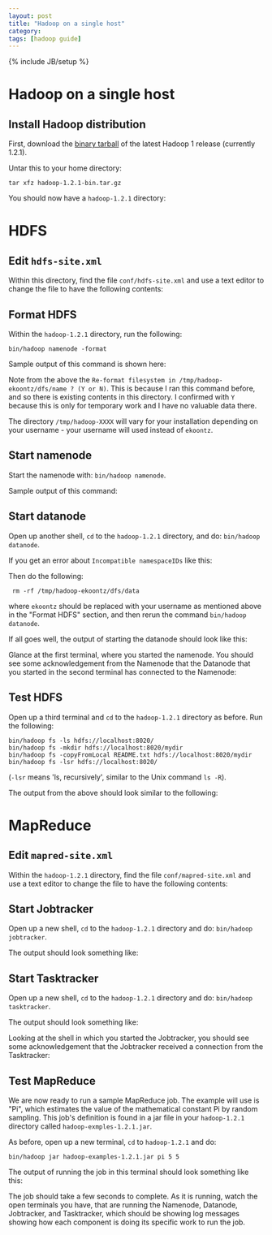 ```yaml
---
layout: post
title: "Hadoop on a single host"
category:
tags: [hadoop guide]
---
```

{% include JB/setup %}

# Hadoop on a single host


## Install Hadoop distribution

First, download the [binary
tarball](http://www.apache.org/dyn/closer.cgi/hadoop/common/hadoop-1.2.1/hadoop-1.2.1.tar.gz)
of the latest Hadoop 1 release (currently 1.2.1).

Untar this to your home directory:

    tar xfz hadoop-1.2.1-bin.tar.gz 

You should now have a `hadoop-1.2.1` directory:

<script src="http://gist.github.com/7198576.js" style="height:5em">
</script>

# HDFS

## Edit `hdfs-site.xml`

Within this directory, find the file `conf/hdfs-site.xml` and use a text editor to change the file
to have the following contents:

<script src="http://gist.github.com/7198632.js" style="height:5em">
</script>

## Format HDFS

Within the `hadoop-1.2.1` directory, run the following:

    bin/hadoop namenode -format

Sample output of this command is shown here:

<script src="http://gist.github.com/7198728.js" style="height:5em">
</script>

Note from the above the `Re-format filesystem in
/tmp/hadoop-ekoontz/dfs/name ? (Y or N)`.  This is because I ran this
command before, and so there is existing contents in this directory. I
confirmed with `Y` because this is only for temporary work and I have
no valuable data there. 

The directory `/tmp/hadoop-XXXX` will vary for your installation
depending on your username - your username will used instead of `ekoontz`.

## Start namenode

Start the namenode with: `bin/hadoop namenode`. 

Sample output of this command:

<script src="http://gist.github.com/7198865.js" style="height:5em">
</script>

## Start datanode

Open up another shell, `cd` to the `hadoop-1.2.1` directory, and do: `bin/hadoop datanode`. 

If you get an error about `Incompatible namespaceIDs` like this:

<script src="http://gist.github.com/7198985.js" style="height:5em">
</script>

Then do the following:

     rm -rf /tmp/hadoop-ekoontz/dfs/data

where `ekoontz` should be replaced with your username as mentioned
above in the "Format HDFS" section, and then rerun the command
`bin/hadoop datanode`.

If all goes well, the output of starting the datanode should look like
this:

<script src="http://gist.github.com/7198969.js" style="height:5em">
</script>

Glance at the first terminal, where you started the namenode. You
should see some acknowledgement from the Namenode that the Datanode
that you started in the second terminal has connected to the Namenode:

<script src="http://gist.github.com/7199032.js" style="height:5em">
</script>

## Test HDFS

Open up a third terminal and `cd` to the `hadoop-1.2.1` directory as
before. Run the following:

	bin/hadoop fs -ls hdfs://localhost:8020/
	bin/hadoop fs -mkdir hdfs://localhost:8020/mydir
	bin/hadoop fs -copyFromLocal README.txt hdfs://localhost:8020/mydir
	bin/hadoop fs -lsr hdfs://localhost:8020/

(`-lsr` means 'ls, recursively', similar to the Unix command `ls -R`).

The output from the above should look similar to the following:

<script src="http://gist.github.com/7199233.js" style="height:5em">

</script>


# MapReduce

## Edit `mapred-site.xml`

Within the `hadoop-1.2.1` directory, find the file
`conf/mapred-site.xml` and use a text editor to change the file to
have the following contents:

<script src="http://gist.github.com/7199282.js" style="height:5em">
</script>

## Start Jobtracker

Open up a new shell, `cd` to the `hadoop-1.2.1` directory and do:
`bin/hadoop jobtracker`.

The output should look something like:

<script src="http://gist.github.com/7199477.js" style="height:5em">
</script>

## Start Tasktracker

Open up a new shell, `cd` to the `hadoop-1.2.1` directory and do:
`bin/hadoop tasktracker`.

The output should look something like:

<script src="http://gist.github.com/7199496.js" style="height:5em">
</script>

Looking at the shell in which you started the Jobtracker, you should
see some acknowledgement that the Jobtracker received a connection
from the Tasktracker:

<script src="http://gist.github.com/7199508.js" style="height:5em">
</script>

## Test MapReduce

We are now ready to run a sample MapReduce job. The example will use
is "Pi", which estimates the value of the mathematical constant Pi by
random sampling. This job's definition is found in a jar file in your
`hadoop-1.2.1` directory called `hadoop-exmples-1.2.1.jar`. 

As before, open up a new terminal, `cd` to `hadoop-1.2.1` and do:

    bin/hadoop jar hadoop-examples-1.2.1.jar pi 5 5

The output of running the job in this terminal should look something
like this:

<script src="http://gist.github.com/7199550.js" style="height:5em">
</script>

The job should take a few seconds to complete. As it is running, watch
the open terminals you have, that are running the Namenode, Datanode,
Jobtracker, and Tasktracker, which should be showing log messages
showing how each component is doing its specific work to run the job.





